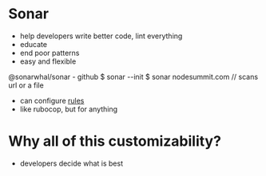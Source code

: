 # Sonar
- help developers write better code, lint everything
- educate
- end poor patterns
- easy and flexible

@sonarwhal/sonar - github
$ sonar --init
$ sonar nodesummit.com // scans url or a file

- can configure [rules](https://sonarwhal.com/docs/developer-guide/rules/)
- like rubocop, but for anything

# Why all of this customizability?
- developers decide what is best
